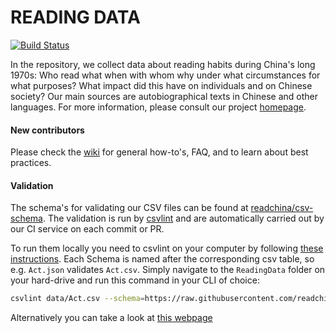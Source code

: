 # READING DATA
[![Build Status](https://travis-ci.com/readchina/ReadingData.svg?branch=master)](https://travis-ci.com/readchina/ReadingData)


In the repository, we collect data about reading habits during China's long 1970s: Who read what when with whom why under what circumstances for what purposes? What impact did this have on individuals and on Chinese society? Our main sources are autobiographical texts in Chinese and other languages. For more information, please consult our project [homepage](http://www.sinologie.uni-freiburg.de/forschung/projecthenningsen).

#### New contributors
Please check the [wiki](https://github.com/readchina/ReadingData/wiki) for general how-to's, FAQ, and to learn about best practices.

#### Validation
The schema's for validating our CSV files can be found at [readchina/csv-schema](https://github.com/readchina/csv-schema). The validation is run by  [csvlint](https://github.com/theodi/csvlint.rb) and are automatically carried out by our CI service on each commit or PR.

To run them locally you need to csvlint on your computer by following [these  instructions](https://github.com/theodi/csvlint.rb#installation). Each Schema is named after the corresponding csv table, so e.g. `Act.json` validates `Act.csv`. Simply navigate to the `ReadingData` folder on your hard-drive and run this command in your CLI of choice:
```bash
csvlint data/Act.csv --schema=https://raw.githubusercontent.com/readchina/csv-schema/master/readingdata/Act.json
```

Alternatively you can take a look at [this webpage](http://csvlint.io)
